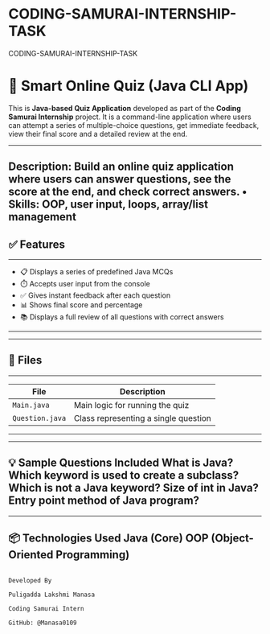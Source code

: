 # CODING-SAMURAI-INTERNSHIP-TASK
CODING-SAMURAI-INTERNSHIP-TASK
# 🧠 Smart Online Quiz (Java CLI App)

This is **Java-based Quiz Application** developed as part of the **Coding Samurai Internship** project. It is a command-line application where users can attempt a series of multiple-choice questions, get immediate feedback, view their final score and a detailed review at the end.

-------------------------------------------------------------------
Description: Build an online quiz application where users can
answer questions, see the score at the end, and check correct
answers.
• Skills: OOP, user input, loops, array/list management
------------------------------------------------------------------

## ✅ Features
---------------------------------------------------------
- 📋 Displays a series of predefined Java MCQs  
- ⏱️ Accepts user input from the console  
- ✅ Gives instant feedback after each question  
- 📊 Shows final score and percentage  
- 📚 Displays a full review of all questions with correct answers
--------------------------------------------------------------------

---

## 📁 Files
---------------------------------------------------------------
| File          | Description                                 |
|---------------|---------------------------------------------|
| `Main.java`   | Main logic for running the quiz             |
|`Question.java`| Class representing a single question        |
---------------------------------------------------------------

-----------------------------------------------
💡 Sample Questions Included
What is Java?
Which keyword is used to create a subclass?
Which is not a Java keyword?
Size of int in Java?
Entry point method of Java program?
-------------------------------------------------
---------------------------------------
📦 Technologies Used
Java (Core)
OOP (Object-Oriented Programming)
--------------------------------------



                                                                                                                                   Developed By
                                                                                                                                   Puligadda Lakshmi Manasa
                                                                                                                                   Coding Samurai Intern
                                                                                                                                   GitHub: @Manasa0109

